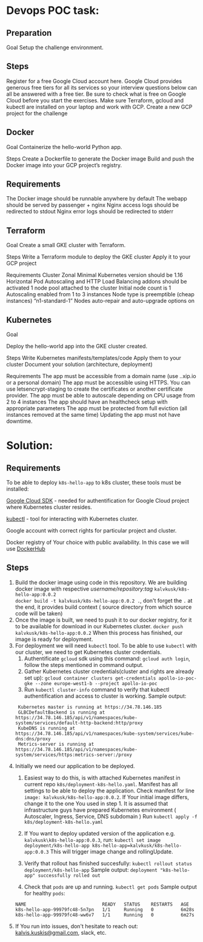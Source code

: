 # Devops POC task: 

## Preparation 
Goal
Setup the challenge environment.

## Steps
Register for a free Google Cloud account here.
Google Cloud provides generous free tiers for all its services so your interview questions below can all be answered with a free tier. Be sure to check what is free on Google Cloud before you start the exercises.
Make sure Terraform, gcloud and kubectl are installed on your laptop and work with GCP.
Create a new GCP project for the challenge 

## Docker 
Goal
Containerize the hello-world Python app.
	
Steps
Create a Dockerfile to generate the Docker image
Build and push the Docker image into your GCP project’s registry.

## Requirements
The Docker image should be runnable anywhere by default
The webapp should be served by passenger + nginx
Nginx access logs should be redirected to stdout
Nginx error logs should be redirected to stderr


## Terraform 
Goal
Create a small GKE cluster with Terraform.

Steps
Write a Terraform module to deploy the GKE cluster
Apply it to your GCP project

Requirements
Cluster
Zonal
Minimal Kubernetes version should be 1.16
Horizontal Pod Autoscaling and HTTP Load Balancing addons should be activated
1 node pool attached to the cluster
Initial node count is 1
Autoscaling enabled from 1 to 3 instances
Node type is preemptible (cheap instances) “n1-standard-1” 
Nodes auto-repair and auto-upgrade options on


## Kubernetes
Goal

Deploy the hello-world app into the GKE cluster created.

Steps
Write Kubernetes manifests/templates/code
Apply them to your cluster
Document your solution (architecture, deployment)

Requirements
The app must be accessible from a domain name (use <your project name>.<ip>.xip.io or a personal domain)
The app must be accessible using HTTPS. You can use letsencrypt-staging to create the certificates or another certificate provider.
The app must be able to autoscale depending on CPU usage from 2 to 4 instances 
The app should have an healthcheck setup with appropriate parameters
The app must be protected from full eviction (all instances removed at the same time)
Updating the app must not have downtime.



# Solution: 
## Requirements
To be able to deploy  `k8s-hello-app` to k8s cluster, these tools must be installed:

[Google Cloud SDK](https://cloud.google.com/sdk/?utm_source=google&utm_medium=cpc&utm_campaign=emea-emea-all-en-dr-bkws-all-all-trial-e-gcp-1009139&utm_content=text-ad-none-any-DEV_c-CRE_253515221930-ADGP_Hybrid%20%7C%20AW%20SEM%20%7C%20BKWS%20~%20EXA_M%3A1_EMEA_EN_Developer_SDK_SEO-KWID_43700053284622903-aud-606988878134%3Akwd-506032303392-userloc_9062308&utm_term=KW_sdk%20google%20cloud-NET_g-PLAC_&gclid=CJXb28Pqxe0CFQNAHgIdFVMLNw) - needed for authentification for Google Cloud project where Kubernetes cluster resides.

[kubectl](https://kubernetes.io/docs/tasks/tools/install-kubectl/) - tool for interacting with Kubernetes cluster.

Google account with correct rights for particular project and cluster.

Docker registry of Your choice with public availability.
In this case we will use [DockerHub](https://hub.docker.com/)
## Steps

1. Build the docker image using code in this repository. We are building docker image with respective *username/repository:tag* `kalvkusk/k8s-hello-app:0.0.2`  
`docker build -t kalvkusk/k8s-hello-app:0.0.2 .`, don't forget the `.` at the end, it provides build context ( source directory from which source code will be taken)
2. Once the image is built, we need to push it to our docker registry, for it to be available for download in our Kubernetes cluster.
`docker push  kalvkusk/k8s-hello-app:0.0.2`
When this process has finished,  our image is ready for deployment.
3. For deployment we will need `kubectl` tool. To be able to use `kubectl` with our cluster, we need to get Kubernetes cluster credentials.
   1. Authentificate `gcloud` sdk using this command:
   `gcloud auth login`, follow the steps mentioned in command output.
   2. Gather Kubernetes cluster credentials(cluster and rights are already set up):
   `gcloud container clusters get-credentials apollo-io-poc-gke --zone europe-west1-b --project apollo-io-poc`
   3. Run `kubectl cluster-info` command to verify that kubectl authentification and access to cluster is working. Sample output:
   ```
    Kubernetes master is running at https://34.78.146.185
    GLBCDefaultBackend is running at https://34.78.146.185/api/v1/namespaces/kube-system/services/default-http-backend:http/proxy
    KubeDNS is running at https://34.78.146.185/api/v1/namespaces/kube-system/services/kube-dns:dns/proxy
    Metrics-server is running at https://34.78.146.185/api/v1/namespaces/kube-system/services/https:metrics-server:/proxy
   ```
4. Initially we need our application to be deployed.
   1. Easiest way to do this, is with attached Kubernetes manifest in current repo `k8s/deployment-k8s-hello.yaml`. Manifest has all settings to be able to deploy the application. Check manifest for line `image: kalvkusk/k8s-hello-app:0.0.2`. If Your initial image differs, change it to the one You used in step 1. It is assumed that infrastructure guys have prepared Kubernetes environment ( Autoscaler, Ingress, Service, DNS subdomain )
   Run `kubectl apply -f k8s/deployment-k8s-hello.yaml`
   2. If You want to deploy updated version of the application e.g. `kalvkusk\k8s-hello-app:0.0.3`, run:
  `kubectl set image deployment/k8s-hello-app k8s-hello-app=kalvkusk/k8s-hello-app:0.0.3`
   This will trigger image change and rollingUpdate.
   3. Verify that rollout has finished succesfully:
  `kubectl rollout status deployment/k8s-hello-app`
   Sample output:
  `deployment "k8s-hello-app" successfully rolled out`

   4. Check that `pods` are up and running.  `kubectl get pods`
   Sample output for healthy `pods`:
    ```
    NAME                            READY   STATUS    RESTARTS   AGE
    k8s-hello-app-99979fc48-5n7pn   1/1     Running   0          6m28s
    k8s-hello-app-99979fc48-ww6v7   1/1     Running   0          6m27s
    ```  
5. If You run into issues, don't hesitate to reach out: kalvis.kuskis@gmail.com, slack, etc.
